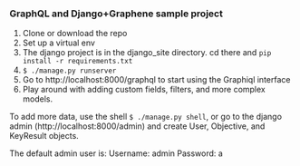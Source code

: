 ### GraphQL and Django+Graphene sample project

1. Clone or download the repo
2. Set up a virtual env
3. The django project is in the django_site directory. cd there and `pip install -r requirements.txt`
4. `$ ./manage.py runserver`
5. Go to http://localhost:8000/graphql to start using the Graphiql interface
6. Play around with adding custom fields, filters, and more complex models.

To add more data, use the shell `$ ./manage.py shell`, or go to the django admin (http://localhost:8000/admin) and create User, Objective, and KeyResult objects.

The default admin user is:
Username: admin
Password: a
